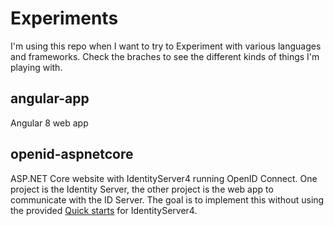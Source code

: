 # Experiments

I'm using this repo when I want to try to Experiment with various languages and frameworks. Check the braches to see the different kinds of things I'm playing with.

## angular-app

Angular 8 web app

## openid-aspnetcore

ASP<span>.</span>NET Core website with IdentityServer4 running OpenID Connect. One project is the Identity Server, the other project is the web app to communicate with the ID Server. The goal is to implement this without using the provided [Quick starts](https://github.com/IdentityServer/IdentityServer4/tree/master/samples/Quickstarts) for IdentityServer4.
